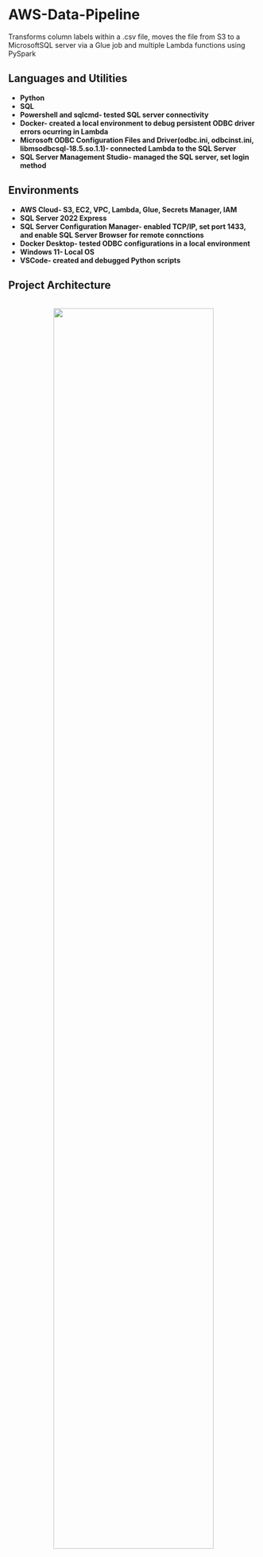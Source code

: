 # AWS-Data-Pipeline
Transforms column labels within a .csv file, moves the file from S3 to a MicrosoftSQL server via a Glue job and multiple Lambda functions using PySpark

<h2>Languages and Utilities </h2>

- <b>Python</b> 
- <b>SQL</b>
- <b>Powershell and sqlcmd- tested SQL server connectivity</b>
- <b>Docker- created a local environment to debug persistent ODBC driver errors ocurring in Lambda</b>
- <b>Microsoft ODBC Configuration Files and Driver(odbc.ini, odbcinst.ini, libmsodbcsql-18.5.so.1.1)- connected Lambda to the SQL Server </b>
- <b>SQL Server Management Studio- managed the SQL server, set login method</b>

<h2>Environments </h2>

- <b>AWS Cloud- S3, EC2, VPC, Lambda, Glue, Secrets Manager, IAM</b>
- <b>SQL Server 2022 Express</b>
- <b>SQL Server Configuration Manager- enabled TCP/IP, set port 1433, and enable SQL Server Browser for remote connctions</b>
- <b>Docker Desktop- tested ODBC configurations in a local environment</b>
- <b>Windows 11- Local OS</b>
- <b>VSCode- created and debugged Python scripts</b>

<h2>Project Architecture</h2>

<p align="center">
<br />
<img src="https://imgur.com/T9G7N4R.png" height="80%" width="80%"/>
